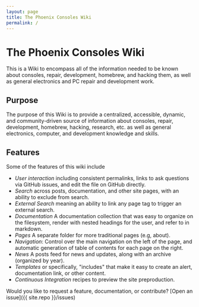 ```yaml
---
layout: page
title: The Phoenix Consoles Wiki
permalink: /
---
```


# The Phoenix Consoles Wiki

This is a Wiki to encompass all of the information needed to be known about consoles, repair, development, homebrew, and hacking them, as well as general electronics and PC repair and development work.

## Purpose

The purpose of this Wiki is to provide a centralized, accessible, dynamic, and community-driven source of information about consoles, repair, development, homebrew, hacking, research, etc. as well as general electronics, computer, and development knowledge and skills.

## Features

Some of the features of this wiki include

 - *User interaction* including consistent permalinks, links to ask questions via GitHub issues, and edit the file on GitHub directly.
 - *Search* across posts, documentation, and other site pages, with an ability to exclude from search.
 - *External Search* meaning an ability to link any page tag to trigger an external search.
 - *Documentation* A documentation collection that was easy to organize on the filesystem, render with nested headings for the user, and refer to in markdown.
 - *Pages* A separate folder for more traditional pages (e.g, about).
 - *Navigation*: Control over the main navigation on the left of the page, and automatic generation of table of contents for each page on the right.
 - *News* A posts feed for news and updates, along with an archive (organized by year).
 - *Templates* or specifically, "includes" that make it easy to create an alert, documentation link, or other content.
 - *Continuous Integration* recipes to preview the site preproduction.

Would you like to request a feature, documentation, or contribute?
[Open an issue]({{ site.repo }}/issues)